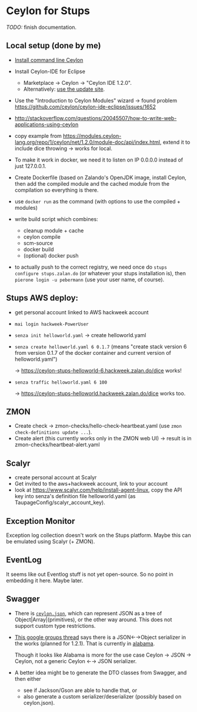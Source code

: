 # Ceylon for Stups


*TODO:* finish documentation.

## Local setup (done by me)

* [Install command line Ceylon](http://ceylon-lang.org/download/)
* Install Ceylon-IDE for Eclipse
    * Marketplace → Ceylon → "Ceylon IDE 1.2.0".
    * Alternatively: [use the update site](http://ceylon-lang.org/documentation/1.2/ide/install/).
    
    
* Use the "Introduction to Ceylon Modules" wizard → found problem https://github.com/ceylon/ceylon-ide-eclipse/issues/1652

* http://stackoverflow.com/questions/20045507/how-to-write-web-applications-using-ceylon
* copy example from https://modules.ceylon-lang.org/repo/1/ceylon/net/1.2.0/module-doc/api/index.html, extend it to include dice throwing → works for local.
* To make it work in docker, we need it to listen on IP 0.0.0.0 instead of just 127.0.0.1.

* Create Dockerfile (based on Zalando's OpenJDK image, install Ceylon,
  then add the compiled module and the cached module from the compilation
  so everything is there.
* use `docker run` as the command (with options to use the compiled + modules)

* write build script which combines:
   - cleanup module + cache
   - ceylon compile
   - scm-source
   - docker build
   - (optional) docker push

* to actually push to the correct registry, we need once do `stups configure stups.zalan.do` (or whatever your stups installation is), then `pierone login -u pebermann` (use your user name, of course).

## Stups AWS deploy:

 - get personal account linked to AWS hackweek account
 - `mai login hackweek-PowerUser`
 - `senza init helloworld.yaml` → create helloworld.yaml
 - `senza create helloworld.yaml 6 0.1.7` (means "create stack version 6 
   from version 0.1.7 of the docker container and current version of helloworld.yaml")
 
   → https://ceylon-stups-helloworld-6.hackweek.zalan.do/dice works!
 
 - `senza traffic helloworld.yaml 6 100`
 
   → https://ceylon-stups-helloworld.hackweek.zalan.do/dice works too.
 
## ZMON
 
 * Create check → zmon-checks/hello-check-heartbeat.yaml (use `zmon check-definitions update ...`).
 * Create alert (this currently works only in the ZMON web UI) → result is in zmon-checks/heartbeat-alert.yaml
 
## Scalyr
 
 * create personal account at Scalyr
 * Get invited to the aws+hackweek account, link to your account
 * look at https://www.scalyr.com/help/install-agent-linux,
    copy the API key into senza's definition file helloworld.yaml (as TaupageConfig/scalyr_account_key).

## Exception Monitor

Exception log collection doesn't work on the Stups platform.
Maybe this can be emulated using Scalyr (+ ZMON).

## EventLog

It seems like out Eventlog stuff is not yet open-source. So no point in embedding it here. Maybe later.

## Swagger

* There is [`ceylon.json`](https://modules.ceylon-lang.org/repo/1/ceylon/json/1.2.0/module-doc/api/index.html), which can represent JSON as a tree of Object|Array|(primitives), or the other way around.
   This does not support custom type restrictions.

* [This google groups thread](https://groups.google.com/forum/#!topic/ceylon-users/o_7XTLebotY) says there is a JSON←→Object serializer in the works (planned for 1.2.1). That is currently in [alabama](https://github.com/tombentley/alabama).

   Though it looks like Alabama is more for the use case Ceylon → JSON → Ceylon, not a generic Ceylon ←→ JSON serializer.

* A better idea might be to generate the DTO classes from Swagger, and then either
   * see if Jackson/Gson are able to handle that, or
   * also generate a custom serializer/deserializer (possibly based on ceylon.json).

